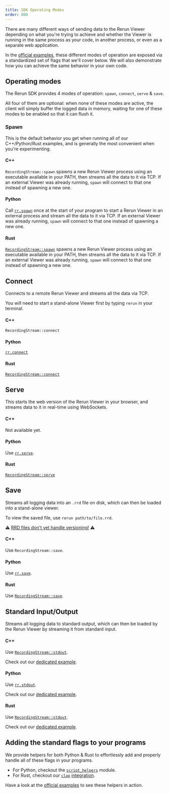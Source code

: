 ```yaml
---
title: SDK Operating Modes
order: 800
---
```


There are many different ways of sending data to the Rerun Viewer depending on what you're trying to achieve and whether the Viewer is running in the same process as your code, in another process, or even as a separate web application.

In the [official examples](/examples), these different modes of operation are exposed via a standardized set of flags that we'll cover below.
We will also demonstrate how you can achieve the same behavior in your own code.

## Operating modes

The Rerun SDK provides 4 modes of operation: `spawn`, `connect`, `serve` & `save`.

All four of them are optional: when none of these modes are active, the client will simply buffer the logged data in memory, waiting for one of these modes to be enabled so that it can flush it.

### Spawn

This is the default behavior you get when running all of our C++/Python/Rust examples, and is generally the most convenient when you're experimenting.

#### C++
`RecordingStream::spawn` spawns a new Rerun Viewer process using an executable available in your PATH, then streams all the data to it via TCP. If an external Viewer was already running, `spawn` will connect to that one instead of spawning a new one.

#### Python
Call [`rr.spawn`](https://ref.rerun.io/docs/python/stable/common/initialization_functions/#rerun.spawn) once at the start of your program to start a Rerun Viewer in an external process and stream all the data to it via TCP. If an external Viewer was already running, `spawn` will connect to that one instead of spawning a new one.

#### Rust
[`RecordingStream::spawn`](https://docs.rs/rerun/latest/rerun/struct.RecordingStream.html#method.spawn) spawns a new Rerun Viewer process using an executable available in your PATH, then streams all the data to it via TCP. If an external Viewer was already running, `spawn` will connect to that one instead of spawning a new one.


## Connect

Connects to a remote Rerun Viewer and streams all the data via TCP.

You will need to start a stand-alone Viewer first by typing `rerun` in your terminal.

#### C++
`RecordingStream::connect`

#### Python
[`rr.connect`](https://ref.rerun.io/docs/python/stable/common/initialization_functions/#rerun.connect)

#### Rust
[`RecordingStream::connect`](https://docs.rs/rerun/latest/rerun/struct.RecordingStream.html#method.connect)


## Serve

This starts the web version of the Rerun Viewer in your browser, and streams data to it in real-time using WebSockets.

#### C++
Not available yet.

#### Python
Use [`rr.serve`](https://ref.rerun.io/docs/python/stable/common/initialization_functions/#rerun.serve).

#### Rust
[`RecordingStream::serve`](https://docs.rs/rerun/latest/rerun/struct.RecordingStream.html#method.serve)


## Save

Streams all logging data into an `.rrd` file on disk, which can then be loaded into a stand-alone viewer.

To view the saved file, use `rerun path/to/file.rrd`.

⚠️  [RRD files don't yet handle versioning!](https://github.com/rerun-io/rerun/issues/873) ⚠️

#### C++
Use `RecordingStream::save`.

#### Python
Use [`rr.save`](https://ref.rerun.io/docs/python/stable/common/initialization_functions/#rerun.save).

#### Rust
Use [`RecordingStream::save`](https://docs.rs/rerun/latest/rerun/struct.RecordingStream.html#method.save).


## Standard Input/Output

Streams all logging data to standard output, which can then be loaded by the Rerun Viewer by streaming it from standard input.

#### C++

Use [`RecordingStream::stdout`](https://ref.rerun.io/docs/cpp/stable/classrerun_1_1RecordingStream.html).

Check out our [dedicated example](https://github.com/rerun-io/rerun/tree/latest/examples/cpp/stdio/main.cpp).

#### Python

Use [`rr.stdout`](https://ref.rerun.io/docs/python/stable/common/initialization_functions/#rerun.stdout).

Check out our [dedicated example](https://github.com/rerun-io/rerun/tree/latest/examples/python/stdio/stdio.py).

#### Rust

Use [`RecordingStream::stdout`](https://docs.rs/rerun/latest/rerun/struct.RecordingStream.html#method.stdout).

Check out our [dedicated example](https://github.com/rerun-io/rerun/tree/latest/examples/rust/stdio/src/main.rs).


## Adding the standard flags to your programs

We provide helpers for both Python & Rust to effortlessly add and properly handle all of these flags in your programs.

- For Python, checkout the [`script_helpers`](https://ref.rerun.io/docs/python/stable/common/script_helpers/) module.
- For Rust, checkout our [`clap`]() [integration](https://docs.rs/rerun/latest/rerun/clap/index.html).

Have a look at the [official examples](/examples) to see these helpers in action.
